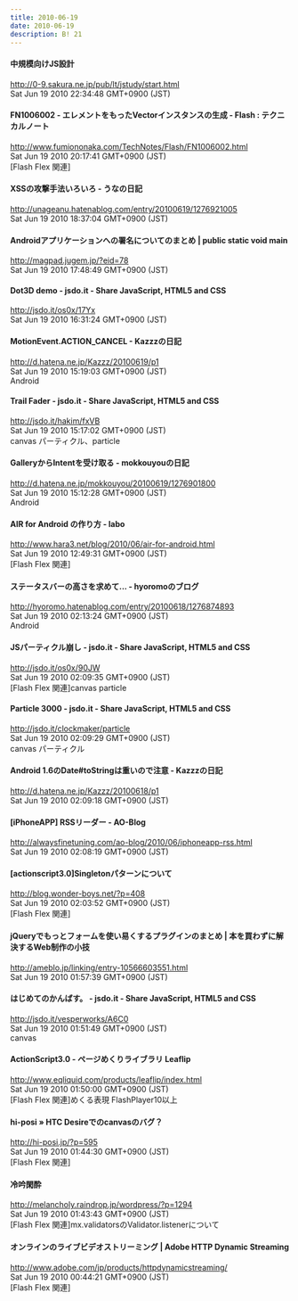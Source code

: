 ```yaml
---
title: 2010-06-19
date: 2010-06-19
description: B! 21
---
```


#### 中規模向けJS設計
http://0-9.sakura.ne.jp/pub/lt/jstudy/start.html<br>
Sat Jun 19 2010 22:34:48 GMT+0900 (JST)<br>


#### FN1006002 - エレメントをもったVectorインスタンスの生成 - Flash : テクニカルノート
http://www.fumiononaka.com/TechNotes/Flash/FN1006002.html<br>
Sat Jun 19 2010 20:17:41 GMT+0900 (JST)<br>
[Flash Flex 関連]


####  XSSの攻撃手法いろいろ - うなの日記
http://unageanu.hatenablog.com/entry/20100619/1276921005<br>
Sat Jun 19 2010 18:37:04 GMT+0900 (JST)<br>


#### Androidアプリケーションへの署名についてのまとめ | public static void main
http://magpad.jugem.jp/?eid=78<br>
Sat Jun 19 2010 17:48:49 GMT+0900 (JST)<br>


#### Dot3D demo - jsdo.it - Share JavaScript, HTML5 and CSS
http://jsdo.it/os0x/17Yx<br>
Sat Jun 19 2010 16:31:24 GMT+0900 (JST)<br>


#### MotionEvent.ACTION_CANCEL - Kazzzの日記
http://d.hatena.ne.jp/Kazzz/20100619/p1<br>
Sat Jun 19 2010 15:19:03 GMT+0900 (JST)<br>
Android


#### Trail Fader - jsdo.it - Share JavaScript, HTML5 and CSS
http://jsdo.it/hakim/fxVB<br>
Sat Jun 19 2010 15:17:02 GMT+0900 (JST)<br>
canvas パーティクル、particle


####  GalleryからIntentを受け取る - mokkouyouの日記
http://d.hatena.ne.jp/mokkouyou/20100619/1276901800<br>
Sat Jun 19 2010 15:12:28 GMT+0900 (JST)<br>
Android


#### AIR for Android の作り方 - labo
http://www.hara3.net/blog/2010/06/air-for-android.html<br>
Sat Jun 19 2010 12:49:31 GMT+0900 (JST)<br>
[Flash Flex 関連]


#### ステータスバーの高さを求めて... - hyoromoのブログ
http://hyoromo.hatenablog.com/entry/20100618/1276874893<br>
Sat Jun 19 2010 02:13:24 GMT+0900 (JST)<br>
Android


#### JSパーティクル崩し - jsdo.it - Share JavaScript, HTML5 and CSS
http://jsdo.it/os0x/90JW<br>
Sat Jun 19 2010 02:09:35 GMT+0900 (JST)<br>
[Flash Flex 関連]canvas particle


#### Particle 3000 - jsdo.it - Share JavaScript, HTML5 and CSS
http://jsdo.it/clockmaker/particle<br>
Sat Jun 19 2010 02:09:29 GMT+0900 (JST)<br>
canvas パーティクル


#### Android 1.6のDate#toStringは重いので注意 - Kazzzの日記
http://d.hatena.ne.jp/Kazzz/20100618/p1<br>
Sat Jun 19 2010 02:09:18 GMT+0900 (JST)<br>


#### [iPhoneAPP] RSSリーダー - AO-Blog
http://alwaysfinetuning.com/ao-blog/2010/06/iphoneapp-rss.html<br>
Sat Jun 19 2010 02:08:19 GMT+0900 (JST)<br>


####  [actionscript3.0]Singletonパターンについて 
http://blog.wonder-boys.net/?p=408<br>
Sat Jun 19 2010 02:03:52 GMT+0900 (JST)<br>
[Flash Flex 関連]


#### jQueryでもっとフォームを使い易くするプラグインのまとめ | 本を買わずに解決するWeb制作の小技
http://ameblo.jp/linking/entry-10566603551.html<br>
Sat Jun 19 2010 01:57:39 GMT+0900 (JST)<br>


#### はじめてのかんばす。 - jsdo.it - Share JavaScript, HTML5 and CSS
http://jsdo.it/vesperworks/A6C0<br>
Sat Jun 19 2010 01:51:49 GMT+0900 (JST)<br>
canvas


#### ActionScript3.0 - ページめくりライブラリ Leaflip
http://www.eqliquid.com/products/leaflip/index.html<br>
Sat Jun 19 2010 01:50:00 GMT+0900 (JST)<br>
[Flash Flex 関連]めくる表現 FlashPlayer10以上


#### hi-posi » HTC Desireでのcanvasのバグ？
http://hi-posi.jp/?p=595<br>
Sat Jun 19 2010 01:44:30 GMT+0900 (JST)<br>
[Flash Flex 関連]


#### 冷吟閑酔
http://melancholy.raindrop.jp/wordpress/?p=1294<br>
Sat Jun 19 2010 01:43:43 GMT+0900 (JST)<br>
[Flash Flex 関連]mx.validatorsのValidator.listenerについて


#### オンラインのライブビデオストリーミング | Adobe HTTP Dynamic Streaming
http://www.adobe.com/jp/products/httpdynamicstreaming/<br>
Sat Jun 19 2010 00:44:21 GMT+0900 (JST)<br>
[Flash Flex 関連]


